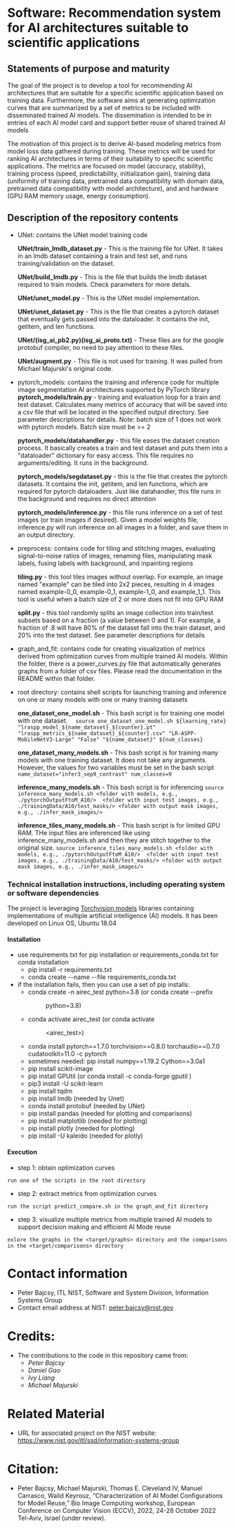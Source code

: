 
# Software: Recommendation system for AI architectures suitable to scientific applications

##  Statements of purpose and maturity
The goal of the project is to develop a tool for recommending AI architectures that are suitable for a specific scientific application
based on training data. Furthermore, the software aims at generating optimization curves that are summarized by
a set of metrics to be included with disseminated trained AI models. The dissemination is intended to be
in entries of each AI model card and support better reuse of shared trained AI models 

The motivation of this project is to derive AI-based modeling metrics from model loss data gathered
 during training. These metrics will be used for ranking AI architectures in terms of their suitability
 to specific scientific applications. The metrics are focused on model (accuracy, stability), 
 training process (speed, predictability, initialization gain), 
 training data (uniformity of training data, pretrained data compatibility with domain data, pretrained data compatibility with model architecture), and
 and hardware (GPU RAM memory usage, energy consumption). 
 
##  Description of the repository contents
- UNet: contains the UNet model training code

    **UNet/train_lmdb_dataset.py** - This is the training file for UNet. It takes in an lmdb dataset containing
    a train and test set, and runs training/validation on the dataset.
    
    **UNet/build_lmdb.py** - This is the file that builds the lmdb dataset required to train models. Check 
    parameters for more detals.
    
    **UNet/unet_model.py** - This is the UNet model implementation.
    
    **UNet/unet_dataset.py** - This is the file that creates a pytorch dataset that eventually gets passed
    into the dataloader. It contains the init, getitem, and len functions.
       
    **UNet/(isg_ai_pb2.py)(isg_ai_proto.txt)** - These files are for the google protobuf compiler, no need
    to pay attention to these files.
    
    **UNet/augment.py** - This file is not used for training. It was pulled from Michael Majurski's original code.

- pytorch_models: contains the training and inference code for multiple image segmentation AI architectures 
supported by PyTorch library
    **pytorch_models/train.py** - training and evaluation loop for a train and test dataset.  Calculates many metrics of accuracy
    that will be saved into a csv file that will be located in the specified output directory. See parameter descriptions for details.
        Note: batch size of 1 does not work with pytorch models.  Batch size must be >= 2
    
    **pytorch_models/datahandler.py** - this file eases the dataset creation process.  It basically creates a train and test dataset
    and puts them into a "dataloader" dictionary for easy access. This file requires no arguments/editing. It runs
    in the background.
    
    **pytorch_models/segdataset.py** - this is the file that creates the pytorch datasets.  It contains the init, getitem, and len
    functions, which are required for pytorch dataloaders.  Just like datahandler, this file runs in the background
    and requires no direct attention
    
    **pytorch_models/inference.py** - this file runs inference on a set of test images (or train images if desired). Given a model
weights file, inference.py will run inference on all images in a folder, and save them in an output directory.

- preprocess: contains code for tiling and stitching images, evaluating signal-to-noise ratios of images, renaming files,
manipulating mask labels, fusing labels with background, and inpainting regions

    **tiling.py** - this tool tiles images without overlap. For example, an image named "example" can be tiled into 2x2 pieces, resulting in 4 images named example-0_0, example-0_1,
    example-1_0, and example_1_1. This tool is useful when a batch size of 2 or more does not fit into GPU RAM
    
    **split.py** - this tool randomly splits an image collection into train/test subsets based on a fraction 
    (a value between 0 and 1). For example, a fraction of .8 will have 80% of the 
    dataset fall into the train dataset, and 20% into the test dataset. See parameter descriptions for details

- graph_and_fit: contains code for creating visualization of metrics derived from optimization curves
from multiple trained AI models. Within the folder, there is a power_curves.py file that automatically
generates graphs from a folder of csv files. Please read the documentation in the README within that
folder.

- root directory: contains shell scripts for launching training and inference on one or many models with 
one or many training datasets

    **one_dataset_one_model.sh** -  This bash script is for training one model with one dataset.
    `  
    source one_dataset_one_model.sh ${learning_rate} "lraspp_model_${name_dataset}_${counter}.pt" "lraspp_metrics_${name_dataset}_${counter}.csv" "LR-ASPP-MobileNetV3-Large" "False" "${name_dataset}" ${num_classes}
    `
    
    **one_dataset_many_models.sh** - This bash script is for training many models with one training dataset.
    It does not take any arguments. However, the values for two variables must be set in the bash script
    `
        name_dataset="infer3_sep9_contrast"
        num_classes=9
    `

    **inference_many_models.sh** - This bash script is for inferencing 
    `
    source inference_many_models.sh <folder with models, e.g., ./pytorchOutputFtoM_A10/> 
    <folder with input test images, e.g., ./trainingData/A10/test_masks/>
     <folder with output mask images, e.g., ./infer_mask_images/>
    `

    **inference_tiles_many_models.sh** - This bash script is for limited GPU RAM. THe input files
    are inferenced like using inference_many_models.sh and then they are stitch together to the 
    original size.
    `
    source inference_tiles_many_models.sh <folder with models, e.g., ./pytorchOutputFtoM_A10/> 
    <folder with input test images, e.g., ./trainingData/A10/test_masks/>
     <folder with output mask images, e.g., ./infer_mask_images/>
    `

###   Technical installation instructions, including operating system or software dependencies

The project is leveraging [Torchvision models](https://pytorch.org/vision/stable/models.html) libraries containing 
implementations of multiple artificial intelligence (AI) models. It has been developed on Linux OS, Ubuntu 18.04

#### Installation

- use requirements.txt for pip installation or requirements_conda.txt for conda installation
    - pip install -r requirements.txt
    - conda create --name <env> --file requirements_conda.txt 
- if the installation fails, then you can use a set of pip installs:
    - conda create -n airec_test python=3.8 (or conda create --prefix <dir><nn-util> python=3.8)
    - conda activate airec_test (or conda activate <dir><airec_test>)
    - conda install pytorch==1.7.0 torchvision==0.8.0 torchaudio==0.7.0 cudatoolkit=11.0 -c pytorch
    - sometimes needed: pip install numpy==1.19.2 Cython==3.0a1
    - pip install scikit-image
    - pip install GPUtil (or conda install -c conda-forge gputil )
    - pip3 install -U scikit-learn
    - pip install tqdm
    - pip install lmdb (needed by Unet)
    - conda install protobuf (needed by UNet)
    - pip install pandas (needed for plotting and comparisons)
    - pip install matplotlib (needed for plotting)
    - pip install plotly (needed for plotting)
    - pip install -U kaleido (needed for plotly)
    
#### Execution
    
- step 1: obtain optimization curves

`
run one of the scripts in the root directory
`

- step 2: extract metrics from optimization curves

`
 run the script predict_compare.sh in the graph_and_fit directory
`

- step 3: visualize multiple metrics from multiple trained AI models to support decision making and efficient AI Mode
reuse
 
 `
 exlore the graphs in the <target/graphs> directory and the comparisons 
 in the <target/comparisons> directory
 `


#    Contact information
-   Peter Bajcsy, ITL NIST, Software and System Division, Information Systems Group
-   Contact email address at NIST: peter.bajcsy@nist.gov

#    Credits: 
- The contributions to the code in this repository came from:
    - *Peter Bajcsy*
    - *Daniel Gao*
    - *Ivy Liang*
    - *Michael Majurski*
 
#    Related Material
-    URL for associated project on the NIST website: https://www.nist.gov/itl/ssd/information-systems-group

[comment]: # ( References to user guides if stored outside of GitHub)

#    Citation: 
- Peter Bajcsy, Michael Majurski, Thomas E. Cleveland IV, Manuel Carrasco, Walid Keyrouz, 
“Characterization of AI Model Configurations for Model Reuse,” 
Bio Image Computing workshop, European Conference on Computer Vision (ECCV), 2022, 
24-28 October 2022 Tel-Aviv, Israel (under review).

[comment]: # ( References to any included non-public domain software modules, and additional license language if needed, e.g. BSD, GPL, or MIT)





